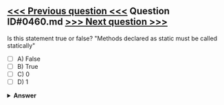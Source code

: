 [<<< Previous question <<<](0459.md)   Question ID#0460.md   [>>> Next question >>>](0461.md)
---

Is this statement true or false? "Methods declared as static must be called statically"



- [ ] A) False
- [ ] B) True
- [ ] C) 0
- [ ] D) 1

<details><summary><b>Answer</b></summary>
<p>
  Answer: <strong>A</strong>
</p>
</details>
